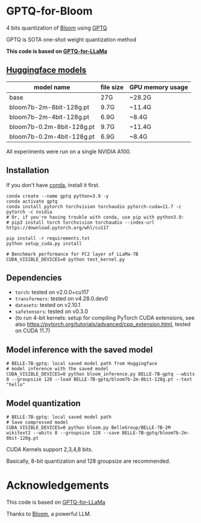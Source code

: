 # GPTQ-for-Bloom
4 bits quantization of [Bloom](https://arxiv.org/pdf/2211.05100.pdf) using [GPTQ](https://arxiv.org/abs/2210.17323)

GPTQ is SOTA one-shot weight quantization method

**This code is based on [GPTQ-for-LLaMa](https://github.com/qwopqwop200/GPTQ-for-LLaMa)**

## [Huggingface models](https://huggingface.co/BelleGroup/BELLE-7B-gptq) 


| model name       |  file size | GPU memory usage |
| -------------------------------------------------- |  ------------------- | ------------------ |
|           base                 |          27G        |       ~28.2G         |
|           bloom7b-2m-8bit-128g.pt                  |          9.7G        |       ~11.4G          |
|           bloom7b-2m-4bit-128g.pt                  |          6.9G        |        ~8.4G          |
|           bloom7b-0.2m-8bit-128g.pt                  |          9.7G        |       ~11.4G          |
|           bloom7b-0.2m-4bit-128g.pt                  |          6.9G        |        ~8.4G          |


All experiments were run on a single NVIDIA A100.

## Installation
If you don't have [conda](https://docs.conda.io/en/latest/miniconda.html), install it first.
```
conda create --name gptq python=3.9 -y
conda activate gptq
conda install pytorch torchvision torchaudio pytorch-cuda=11.7 -c pytorch -c nvidia
# Or, if you're having trouble with conda, use pip with python3.9:
# pip3 install torch torchvision torchaudio --index-url https://download.pytorch.org/whl/cu117

pip install -r requirements.txt
python setup_cuda.py install

# Benchmark performance for FC2 layer of LLaMa-7B
CUDA_VISIBLE_DEVICES=0 python test_kernel.py
```
## Dependencies

* `torch`: tested on v2.0.0+cu117
* `transformers`: tested on v4.28.0.dev0
* `datasets`: tested on v2.10.1
* `safetensors`: tested on v0.3.0
* (to run 4-bit kernels: setup for compiling PyTorch CUDA extensions, see also https://pytorch.org/tutorials/advanced/cpp_extension.html, tested on CUDA 11.7)


## Model inference with the saved model
```
# BELLE-7B-gptq: local saved model path from Huggingface
# model inference with the saved model
CUDA_VISIBLE_DEVICES=0 python bloom_inference.py BELLE-7B-gptq --wbits 8 --groupsize 128 --load BELLE-7B-gptq/bloom7b-2m-8bit-128g.pt --text "hello"
```

## Model quantization

```
# BELLE-7B-gptq: local saved model path
# Save compressed model
CUDA_VISIBLE_DEVICES=0 python bloom.py BelleGroup/BELLE-7B-2M wikitext2 --wbits 8 --groupsize 128 --save BELLE-7B-gptq/bloom7b-2m-8bit-128g.pt

```
CUDA Kernels support 2,3,4,8 bits.

Basically, 8-bit quantization and 128 groupsize are recommended.

# Acknowledgements
This code is based on [GPTQ-for-LLaMa](https://github.com/qwopqwop200/GPTQ-for-LLaMa)

Thanks to [Bloom](https://arxiv.org/pdf/2211.05100.pdf), a powerful LLM.
